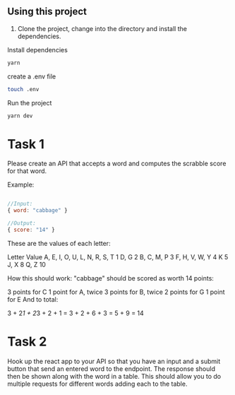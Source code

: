 ## Using this project

1. Clone the project, change into the directory and install the dependencies.

Install dependencies 
```bash
yarn
```

create a .env file
```bash
touch .env
```

Run the project
```bash
yarn dev
```


# Task 1 

Please create an API that accepts a word and computes the scrabble score for that word.

Example:
```javascript

//Input: 
{ word: "cabbage" } 

//Output: 
{ score: "14" }
```

These are the values of each letter: 

Letter                           Value
A, E, I, O, U, L, N, R, S, T       1
D, G                               2
B, C, M, P                         3
F, H, V, W, Y                      4
K                                  5
J, X                               8
Q, Z                               10

How this should work:
"cabbage" should be scored as worth 14 points:

3 points for C
1 point for A, twice
3 points for B, twice
2 points for G
1 point for E
And to total:

3 + 2*1 + 2*3 + 2 + 1
= 3 + 2 + 6 + 3
= 5 + 9
= 14


# Task 2 

Hook up the react app to your API so that you have an input and a submit button that send an entered word to the endpoint. 
The response should then be shown along with the word in a table. 
This should allow you to do multiple requests for different words adding each to the table.